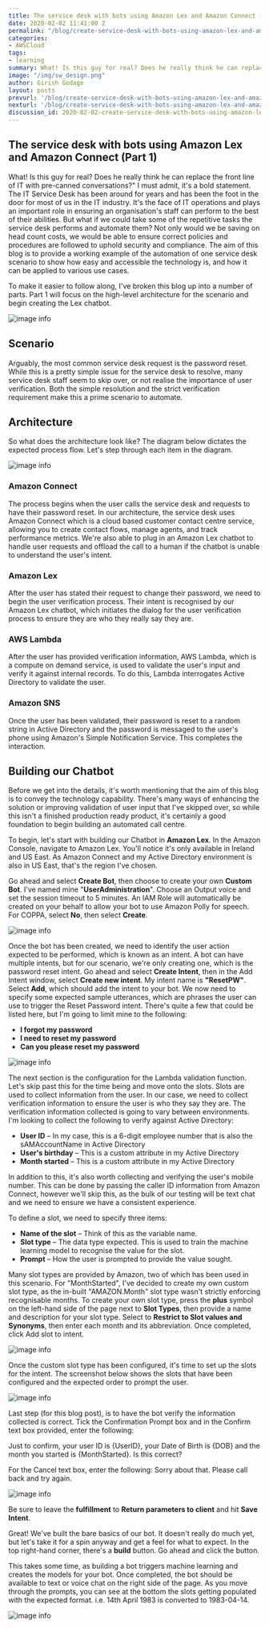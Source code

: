 ```yaml
---
title: The service desk with bots using Amazon Lex and Amazon Connect (Part 1)
date: 2020-02-02 11:41:00 Z
permalink: "/blog/create-service-desk-with-bots-using-amazon-lex-and-amazon-connect-part-1"
categories:
- AWSCloud
tags:
- learning
summary: What! Is this guy for real? Does he really think he can replace the front line of IT with pre-canned conversations?" I must admit, it's a bold statement. The IT Service Desk has been around for years and has been the foot in the door for most of us in the IT industry. It's the face of IT operations and plays an important role in ensuring an organisation's staff can perform to the best of their abilities. But what if we could take some of the repetitive tasks the service desk performs and automate them? Not only would we be saving on head count costs, we would be able to ensure correct policies and procedures are followed to uphold security and compliance. The aim of this blog is to provide a working example of the automation of one service desk scenario to show how easy and accessible the technology is, and how it can be applied to various use cases.
image: "/img/sw_design.png"
author: Girish Godage
layout: posts
prevurl: '/blog/create-service-desk-with-bots-using-amazon-lex-and-amazon-connect-part-1'
nexturl: '/blog/create-service-desk-with-bots-using-amazon-lex-and-amazon-connect-part-2'
discussion_id: 2020-02-02-create-service-desk-with-bots-using-amazon-lex-and-amazon-connect-part-1
---
```


## The service desk with bots using Amazon Lex and Amazon Connect (Part 1)

What! Is this guy for real? Does he really think he can replace the front line of IT with pre-canned conversations?" I must admit, it's a bold statement. The IT Service Desk has been around for years and has been the foot in the door for most of us in the IT industry. It's the face of IT operations and plays an important role in ensuring an organisation's staff can perform to the best of their abilities. But what if we could take some of the repetitive tasks the service desk performs and automate them? Not only would we be saving on head count costs, we would be able to ensure correct policies and procedures are followed to uphold security and compliance. The aim of this blog is to provide a working example of the automation of one service desk scenario to show how easy and accessible the technology is, and how it can be applied to various use cases.

To make it easier to follow along, I've broken this blog up into a number of parts. Part 1 will focus on the high-level architecture for the scenario and begin creating the Lex chatbot.

![image info](/img/awscloud/19/selfservicedora.png)

## Scenario
Arguably, the most common service desk request is the password reset. While this is a pretty simple issue for the service desk to resolve, many service desk staff seem to skip over, or not realise the importance of user verification. Both the simple resolution and the strict verification requirement make this a prime scenario to automate.

## Architecture
So what does the architecture look like? The diagram below dictates the expected process flow. Let's step through each item in the diagram.

![image info](/img/awscloud/19/amazon-connect-page-1-1.png)

### Amazon Connect
The process begins when the user calls the service desk and requests to have their password reset. In our architecture, the service desk uses Amazon Connect which is a cloud based customer contact centre service, allowing you to create contact flows, manage agents, and track performance metrics. We're also able to plug in an Amazon Lex chatbot to handle user requests and offload the call to a human if the chatbot is unable to understand the user's intent.

### Amazon Lex
After the user has stated their request to change their password, we need to begin the user verification process. Their intent is recognised by our Amazon Lex chatbot, which initiates the dialog for the user verification process to ensure they are who they really say they are.

### AWS Lambda
After the user has provided verification information, AWS Lambda, which is a compute on demand service, is used to validate the user's input and verify it against internal records. To do this, Lambda interrogates Active Directory to validate the user.

### Amazon SNS
Once the user has been validated, their password is reset to a random string in Active Directory and the password is messaged to the user's phone using Amazon's Simple Notification Service. This completes the interaction.

## Building our Chatbot
Before we get into the details, it's worth mentioning that the aim of this blog is to convey the technology capability. There's many ways of enhancing the solution or improving validation of user input that I've skipped over, so while this isn't a finished production ready product, it's certainly a good foundation to begin building an automated call centre.

To begin, let's start with building our Chatbot in **Amazon Lex**. In the Amazon Console, navigate to Amazon Lex. You'll notice it's only available in Ireland and US East. As Amazon Connect and my Active Directory environment is also in US East, that's the region I've chosen.

Go ahead and select **Create Bot**, then choose to create your own **Custom Bot**. I've named mine "**UserAdministration**". Choose an Output voice and set the session timeout to 5 minutes. An IAM Role will automatically be created on your behalf to allow your bot to use Amazon Polly for speech. For COPPA, select **No**, then select **Create**.

![image info](/img/awscloud/19/custombot.png)

Once the bot has been created, we need to identify the user action expected to be performed, which is known as an intent. A bot can have multiple intents, but for our scenario, we're only creating one, which is the password reset intent. Go ahead and select **Create Intent**, then in the Add Intent window, select **Create new intent**. My intent name is **"ResetPW"**. Select **Add**, which should add the intent to your bot. We now need to specify some expected sample utterances, which are phrases the user can use to trigger the Reset Password intent. There's quite a few that could be listed here, but I'm going to limit mine to the following:

* **I forgot my password**
* **I need to reset my password**
* **Can you please reset my password**

![image info](/img/awscloud/19/utterances.png)

The next section is the configuration for the Lambda validation function. Let's skip past this for the time being and move onto the slots. Slots are used to collect information from the user. In our case, we need to collect verification information to ensure the user is who they say they are. The verification information collected is going to vary between environments. I'm looking to collect the following to verify against Active Directory:

* **User ID** – In my case, this is a 6-digit employee number that is also the sAMAccountName in Active Directory
* **User's birthday** – This is a custom attribute in my Active Directory
* **Month started** – This is a custom attribute in my Active Directory

In addition to this, it's also worth collecting and verifying the user's mobile number. This can be done by passing the caller ID information from Amazon Connect, however we'll skip this, as the bulk of our testing will be text chat and we need to ensure we have a consistent experience.

To define a slot, we need to specify three items:

* **Name of the slot** – Think of this as the variable name.
* **Slot type** – The data type expected. This is used to train the machine learning model to recognise the value for the slot.
* **Prompt** – How the user is prompted to provide the value sought.

Many slot types are provided by Amazon, two of which has been used in this scenario. For "MonthStarted", I've decided to create my own custom slot type, as the in-built "AMAZON.Month" slot type wasn't strictly enforcing recognisable months. To create your own slot type, press the **plus** symbol on the left-hand side of the page next to **Slot Types**, then provide a name and description for your slot type. Select to **Restrict to Slot values and Synonyms**, then enter each month and its abbreviation. Once completed, click Add slot to intent.

![image info](/img/awscloud/19/monthsofyear.png)

Once the custom slot type has been configured, it's time to set up the slots for the intent. The screenshot below shows the slots that have been configured and the expected order to prompt the user.

![image info](/img/awscloud/19/slots.png)

Last step (for this blog post), is to have the bot verify the information collected is correct. Tick the Confirmation Prompt box and in the Confirm text box provided, enter the following:

Just to confirm, your user ID is {UserID}, your Date of Birth is {DOB} and the month you started is {MonthStarted}. Is this correct?

For the Cancel text box, enter the following:
Sorry about that. Please call back and try again.

![image info](/img/awscloud/19/confirmation.png)

Be sure to leave the **fulfillment** to **Return parameters to client** and hit **Save Intent**.

Great! We've built the bare basics of our bot. It doesn't really do much yet, but let's take it for a spin anyway and get a feel for what to expect. In the top right-hand corner, there's a **build** button. Go ahead and click the button.

This takes some time, as building a bot triggers machine learning and creates the models for your bot. Once completed, the bot should be available to text or voice chat on the right side of the page. As you move through the prompts, you can see at the bottom the slots getting populated with the expected format. i.e. 14th April 1983 is converted to 1983-04-14.


![image info](/img/awscloud/19/confirmation.png)
